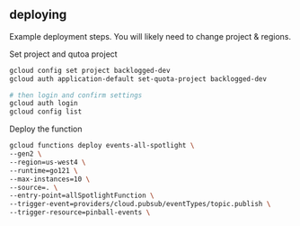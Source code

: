 ## deploying

Example deployment steps. You will likely need to change project & regions.

Set project and qutoa project

```sh
gcloud config set project backlogged-dev
gcloud auth application-default set-quota-project backlogged-dev

# then login and confirm settings
gcloud auth login
gcloud config list
```

Deploy the function

```sh
gcloud functions deploy events-all-spotlight \
--gen2 \
--region=us-west4 \
--runtime=go121 \
--max-instances=10 \
--source=. \
--entry-point=allSpotlightFunction \
--trigger-event=providers/cloud.pubsub/eventTypes/topic.publish \
--trigger-resource=pinball-events \
```
